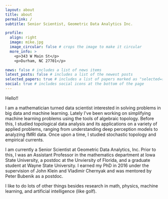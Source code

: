 ```yaml
---
layout: about
title: about
permalink: /
subtitle: Senior Scientist, Geometric Data Analytics Inc.

profile:
  align: right
  image: mike.jpg
  image_circular: false # crops the image to make it circular
  more_info: >
    <p>343 W Main St</p>
    <p>Durham, NC 27701</p>

news: false # includes a list of news items
latest_posts: false # includes a list of the newest posts
selected_papers: true # includes a list of papers marked as "selected={true}"
social: true # includes social icons at the bottom of the page
---
```


Hello!!

I am a mathematician turned data scientist interested in solving
problems in big data and machine learning. Lately I've been working on
simplifying machine learning problems using the tools of algebraic topology.
Before this, I studied topological data analysis and its applications on a
variety of applied problems, ranging from understanding deep perception models
to analyzing fMRI data. Once upon a time, I studied stochastic topology and
empirical currents.

I am currently a Senior Scientist at Geometric Data Analytics, Inc. Prior to this,
I was an Assistant Professor in the mathematics department at Iowa State University,
a postdoc at the Unviersity of Florida, and a graduate student at Wayne State University.
I earned my PhD in 2016 under the supervision of John Klein and Vladimir Chernyak and
was mentored by Peter Bubenik as a postdoc.

I like to do lots of other things besides research in math, physics, machine learning, and
artificial intelligence (like golf).
